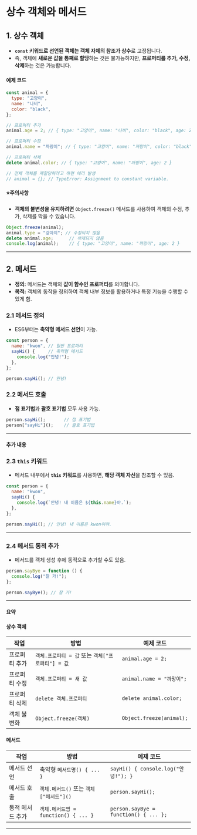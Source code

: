# **상수 객체와 메서드**

## **1. 상수 객체**
- **`const` 키워드로 선언된 객체는 객체 자체의 참조가 상수**로 고정됩니다.  
- 즉, 객체에 **새로운 값을 통째로 할당**하는 것은 불가능하지만, **프로퍼티를 추가, 수정, 삭제**하는 것은 가능합니다.

#### **예제 코드**
```javascript
const animal = {
  type: "고양이",
  name: "나비",
  color: "black",
};

// 프로퍼티 추가
animal.age = 2; // { type: "고양이", name: "나비", color: "black", age: 2 }

// 프로퍼티 수정
animal.name = "까망이"; // { type: "고양이", name: "까망이", color: "black", age: 2 }

// 프로퍼티 삭제
delete animal.color; // { type: "고양이", name: "까망이", age: 2 }

// 전체 객체를 재할당하려고 하면 에러 발생
// animal = {}; // TypeError: Assignment to constant variable.
```

#### **⭐️주의사항**
- **객체의 불변성을 유지하려면** `Object.freeze()` 메서드를 사용하여 객체의 수정, 추가, 삭제를 막을 수 있습니다.
```javascript
Object.freeze(animal);
animal.type = "강아지"; // 수정되지 않음
delete animal.age;      // 삭제되지 않음
console.log(animal);    // { type: "고양이", name: "까망이", age: 2 }
```

---

## **2. 메서드**
- **정의:** 메서드는 객체의 **값이 함수인 프로퍼티**를 의미합니다.  
- **목적:** 객체의 동작을 정의하여 객체 내부 정보를 활용하거나 특정 기능을 수행할 수 있게 함.

### **2.1 메서드 정의**
- ES6부터는 **축약형 메서드 선언**이 가능.
```javascript
const person = {
  name: "kwon", // 일반 프로퍼티
  sayHi() {     // 축약형 메서드
    console.log("안녕!");
  },
};

person.sayHi(); // 안녕!
```

### **2.2 메서드 호출**
- **점 표기법**과 **괄호 표기법** 모두 사용 가능.
```javascript
person.sayHi();       // 점 표기법
person["sayHi"]();    // 괄호 표기법
```

---

#### **추가 내용**

### **2.3 `this` 키워드**
- 메서드 내부에서 **`this` 키워드**를 사용하면, **해당 객체 자신**을 참조할 수 있음.
```javascript
const person = {
  name: "kwon",
  sayHi() {
    console.log(`안녕! 내 이름은 ${this.name}야.`);
  },
};

person.sayHi(); // 안녕! 내 이름은 kwon이야.
```

---

### **2.4 메서드 동적 추가**
- 메서드를 객체 생성 후에 동적으로 추가할 수도 있음.
```javascript
person.sayBye = function () {
  console.log("잘 가!");
};

person.sayBye(); // 잘 가!
```

---

#### **요약**

#### **상수 객체**
| 작업       | 방법                                      | 예제 코드                          |
|------------|-------------------------------------------|-------------------------------------|
| 프로퍼티 추가 | `객체.프로퍼티 = 값` 또는 `객체["프로퍼티"] = 값` | `animal.age = 2;`                  |
| 프로퍼티 수정 | `객체.프로퍼티 = 새 값`                  | `animal.name = "까망이";`          |
| 프로퍼티 삭제 | `delete 객체.프로퍼티`                   | `delete animal.color;`             |
| 객체 불변화  | `Object.freeze(객체)`                    | `Object.freeze(animal);`           |

#### **메서드**
| 작업           | 방법                             | 예제 코드                              |
|----------------|----------------------------------|---------------------------------------|
| 메서드 선언     | 축약형 `메서드명() { ... }`       | `sayHi() { console.log("안녕!"); }`   |
| 메서드 호출     | `객체.메서드()` 또는 `객체["메서드"]()` | `person.sayHi();`                    |
| 동적 메서드 추가 | `객체.메서드명 = function() { ... }` | `person.sayBye = function() { ... };` |

---
